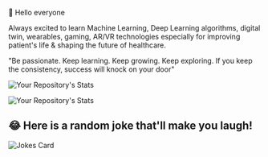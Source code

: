 👋 Hello everyone 

Always excited to learn Machine Learning, Deep Learning algorithms, digital twin, wearables, gaming, AR/VR technologies especially for improving patient's life & shaping the future of healthcare.

"Be passionate. Keep learning. Keep growing. Keep exploring. If you keep the consistency, success will knock on your door" 

![Your Repository's Stats](https://github-readme-stats.vercel.app/api?username=Janani-harshu&show_icons=true&theme=radical)  

![Your Repository's Stats](https://github-readme-stats.vercel.app/api/top-langs/?username=Janani-harshu&theme=moltack)


## 😂 Here is a random joke that'll make you laugh!
![Jokes Card](https://readme-jokes.vercel.app/api)


<!---
Janani-harshu/Janani-harshu is a ✨ special ✨ repository because its `README.md` (this file) appears on your GitHub profile.
You can click the Preview link to take a look at your changes.
--->
